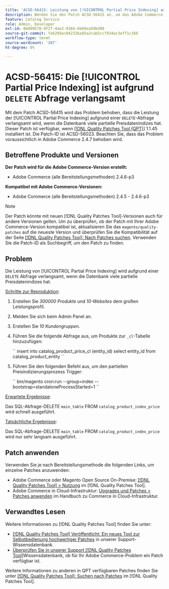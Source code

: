 ```yaml
---
title: 'ACSD-56415: Leistung von [!UICONTROL Partial Price Indexing] aufgrund der Abfrage "DELETE" verlangsamt'
description: Wenden Sie den Patch ACSD-56415 an, um das Adobe Commerce-Problem zu beheben, bei dem die Leistung des [!UICONTROL Partial Price Indexing] aufgrund einer "DELETE"-Abfrage verlangsamt wird, wenn die Datenbank viele partielle Preisdaten zu indizieren hat.
feature: Catalog Service
role: Admin, Developer
exl-id: 0b099570-9f27-4ae2-9384-6b69ea50bd98
source-git-commit: fe6269ac042326a85a2cab5ccf834ac3eff1c166
workflow-type: tm+mt
source-wordcount: '387'
ht-degree: 0%

---
```


# ACSD-56415: Die [!UICONTROL Partial Price Indexing] ist aufgrund `DELETE` Abfrage verlangsamt

Mit dem Patch ACSD-56415 wird das Problem behoben, dass die Leistung der [!UICONTROL Partial Price Indexing] aufgrund einer `DELETE`-Abfrage verlangsamt wird, wenn die Datenbank viele partielle Preisdatenindizes hat. Dieser Patch ist verfügbar, wenn [[!DNL Quality Patches Tool (QPT)]](/help/announcements/adobe-commerce-announcements/magento-quality-patches-released-new-tool-to-self-serve-quality-patches.md) 1.1.45 installiert ist. Die Patch-ID ist ACSD-56023. Beachten Sie, dass das Problem voraussichtlich in Adobe Commerce 2.4.7 behoben wird.

## Betroffene Produkte und Versionen

**Der Patch wird für die Adobe Commerce-Version erstellt:**

* Adobe Commerce (alle Bereitstellungsmethoden) 2.4.6-p3

**Kompatibel mit Adobe Commerce-Versionen:**

* Adobe Commerce (alle Bereitstellungsmethoden) 2.4.5 - 2.4.6-p3

>[!NOTE]
>
>Der Patch könnte mit neuen [!DNL Quality Patches Tool]-Versionen auch für andere Versionen gelten. Um zu überprüfen, ob der Patch mit Ihrer Adobe Commerce-Version kompatibel ist, aktualisieren Sie das `magento/quality-patches` auf die neueste Version und überprüfen Sie die Kompatibilität auf der Seite [[!DNL Quality Patches Tool]: Nach Patches suchen](https://experienceleague.adobe.com/tools/commerce-quality-patches/index.html?lang=de). Verwenden Sie die Patch-ID als Suchbegriff, um den Patch zu finden.

## Problem

Die Leistung von [!UICONTROL Partial Price Indexing] wird aufgrund einer `DELETE` Abfrage verlangsamt, wenn die Datenbank viele partielle Preisdatenindizes hat.

<u>Schritte zur Reproduktion</u>:

1. Erstellen Sie *300000 Produkte* und *10-Websites* dem großen Leistungsprofil.
1. Melden Sie sich beim Admin Panel an.
1. Erstellen Sie *10 Kundengruppen*.
1. Führen Sie die folgende Abfrage aus, um Produkte zur `_cl`-Tabelle hinzuzufügen:

   &grave;&grave;
    insert into catalog_product_price_cl (entity_id) select entity_id from catalog_product_entity
 &grave;&grave;

1. Führen Sie den folgenden Befehl aus, um den partiellen Preisindizierungsprozess Trigger:

   &grave;&grave;
    bin/magento cron:run --group=index --bootstrap=standaloneProcessStarted=1
 &grave;&grave;

<u>Erwartete Ergebnisse</u>:

Das SQL-Abfrage-DELETE `main_table` FROM `catalog_product_index_price` wird schnell ausgeführt.

<u>Tatsächliche Ergebnisse</u>:

Das SQL-Abfrage-DELETE `main_table` FROM `catalog_product_index_price` wird nur sehr langsam ausgeführt.

## Patch anwenden

Verwenden Sie je nach Bereitstellungsmethode die folgenden Links, um einzelne Patches anzuwenden:

* Adobe Commerce oder Magento Open Source On-Premise: [[!DNL Quality Patches Tool] > Nutzung](https://experienceleague.adobe.com/docs/commerce-operations/tools/quality-patches-tool/usage.html?lang=de) im [!DNL Quality Patches Tool].
* Adobe Commerce in Cloud-Infrastruktur: [Upgrades und Patches > Patches anwenden](https://experienceleague.adobe.com/docs/commerce-cloud-service/user-guide/develop/upgrade/apply-patches.html?lang=de) im Handbuch zu Commerce in Cloud-Infrastruktur.

## Verwandtes Lesen

Weitere Informationen zu [!DNL Quality Patches Tool] finden Sie unter:

* [[!DNL Quality Patches Tool] Veröffentlicht: Ein neues Tool zur Selbstbedienung hochwertiger Patches](/help/announcements/adobe-commerce-announcements/magento-quality-patches-released-new-tool-to-self-serve-quality-patches.md) in unserer Support-Wissensdatenbank.
* [Überprüfen Sie in unserer Support [!DNL Quality Patches Tool]](/help/support-tools/patches-available-in-qpt-tool/check-patch-for-magento-issue-with-magento-quality-patches.md)Wissensdatenbank, ob für Ihr Adobe Commerce-Problem ein Patch verfügbar ist.

Weitere Informationen zu anderen in QPT verfügbaren Patches finden Sie unter [[!DNL Quality Patches Tool]: Suchen nach Patches](https://experienceleague.adobe.com/tools/commerce-quality-patches/index.html?lang=de) im [!DNL Quality Patches Tool].
